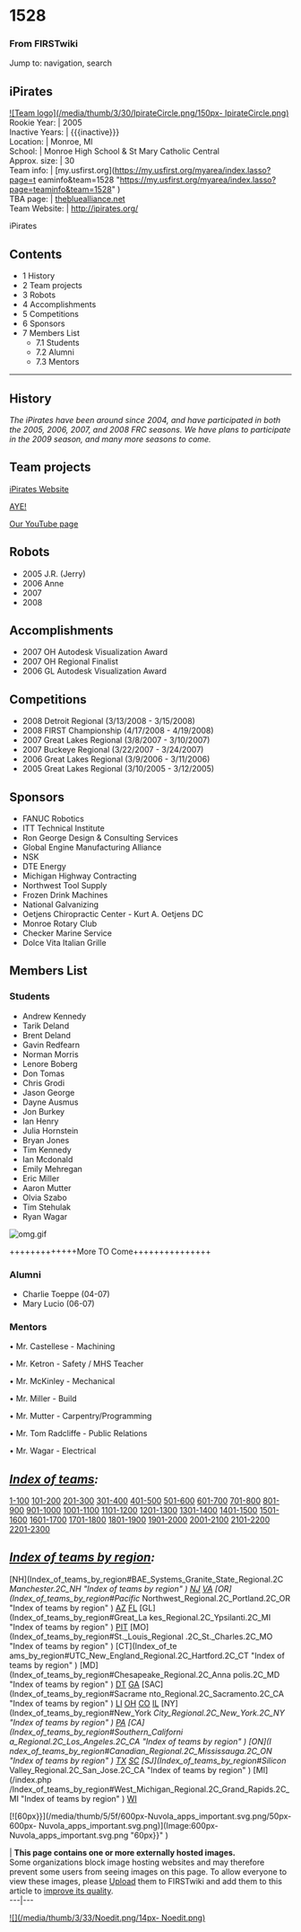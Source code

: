 # 1528

### From FIRSTwiki

Jump to: navigation, search

iPirates  
---  
[![Team logo](/media/thumb/3/30/IpirateCircle.png/150px-
IpirateCircle.png)](Image:IpirateCircle.png "Team logo" )  
Rookie Year: | 2005  
Inactive Years: | {{{inactive}}}  
Location: | Monroe, MI  
School: | Monroe High School &amp; St Mary Catholic Central  
Approx. size: | 30  
Team info: | [my.usfirst.org](https://my.usfirst.org/myarea/index.lasso?page=t
eaminfo&team=1528
"https://my.usfirst.org/myarea/index.lasso?page=teaminfo&team=1528" )  
TBA page: |
[thebluealliance.net](http://www.thebluealliance.net/tbatv/team.php?team=1528
"http://www.thebluealliance.net/tbatv/team.php?team=1528" )  
Team Website: | <http://ipirates.org/>  
  
iPirates

## Contents

  * 1 History
  * 2 Team projects
  * 3 Robots
  * 4 Accomplishments
  * 5 Competitions
  * 6 Sponsors
  * 7 Members List
    * 7.1 Students
    * 7.2 Alumni
    * 7.3 Mentors  
---  
  

##  History

_The iPirates have been around since 2004, and have participated in both the
2005, 2006, 2007, and 2008 FRC seasons. We have plans to participate in the
2009 season, and many more seasons to come._


##  Team projects

[iPirates Website](http://www.iPirates.org "http://www.iPirates.org" )

[AYE!](http://www.ipirates.org/ayeHome.php
"http://www.ipirates.org/ayeHome.php" )

[Our YouTube page](http://www.youtube.com/FRC1528
"http://www.youtube.com/FRC1528" )


##  Robots

  * 2005 J.R. (Jerry) 
  * 2006 Anne 
  * 2007 
  * 2008 


##  Accomplishments

  * 2007 OH Autodesk Visualization Award 
  * 2007 OH Regional Finalist 
  * 2006 GL Autodesk Visualization Award 

  


##  Competitions

  * 2008 Detroit Regional (3/13/2008 - 3/15/2008) 
  * 2008 FIRST Championship (4/17/2008 - 4/19/2008) 
  * 2007 Great Lakes Regional (3/8/2007 - 3/10/2007) 
  * 2007 Buckeye Regional (3/22/2007 - 3/24/2007) 
  * 2006 Great Lakes Regional (3/9/2006 - 3/11/2006) 
  * 2005 Great Lakes Regional (3/10/2005 - 3/12/2005) 


##  Sponsors

  * FANUC Robotics 
  * ITT Technical Institute 
  * Ron George Design &amp; Consulting Services 
  * Global Engine Manufacturing Alliance 
  * NSK 
  * DTE Energy 
  * Michigan Highway Contracting 
  * Northwest Tool Supply 
  * Frozen Drink Machines 
  * National Galvanizing 
  * Oetjens Chiropractic Center - Kurt A. Oetjens DC 
  * Monroe Rotary Club 
  * Checker Marine Service 
  * Dolce Vita Italian Grille 


##  Members List


###  Students

  * Andrew Kennedy 
  * Tarik Deland 
  * Brent Deland 
  * Gavin Redfearn 
  * Norman Morris 
  * Lenore Boberg 
  * Don Tomas 
  * Chris Grodi 
  * Jason George 
  * Dayne Ausmus 
  * Jon Burkey 
  * Ian Henry 
  * Julia Hornstein 
  * Bryan Jones 
  * Tim Kennedy 
  * Ian Mcdonald 
  * Emily Mehregan 
  * Eric Miller 
  * Aaron Mutter 
  * Olvia Szabo 
  * Tim Stehulak 
  * Ryan Wagar 

  
![omg.gif](http://i160.photobucket.com/albums/t173/painwithin151/omg.gif)

  
+++++++++++++More TO Come+++++++++++++++


###  Alumni

  * Charlie Toeppe (04-07) 
  * Mary Lucio (06-07) 

  


###  Mentors

• Mr. Castellese - Machining

• Mr. Ketron - Safety / MHS Teacher

• Mr. McKinley - Mechanical

• Mr. Miller - Build

• Mr. Mutter - Carpentry/Programming

• Mr. Tom Radcliffe - Public Relations

• Mr. Wagar - Electrical

  

_[Index of teams](Index_of_teams "Index of teams" ):_  
---  
  
[1-100](Index_of_teams#1-100 "Index of teams" )
[101-200](Index_of_teams#101-200 "Index of teams" )
[201-300](Index_of_teams#201-300 "Index of teams" )
[301-400](Index_of_teams#301-400 "Index of teams" )
[401-500](Index_of_teams#401-500 "Index of teams" )
[501-600](Index_of_teams#501-600 "Index of teams" )
[601-700](Index_of_teams#601-700 "Index of teams" )
[701-800](Index_of_teams#701-800 "Index of teams" )
[801-900](Index_of_teams#801-900 "Index of teams" )
[901-1000](Index_of_teams#901-1000 "Index of teams" )
[1001-1100](Index_of_teams#1001-1100 "Index of teams" )
[1101-1200](Index_of_teams#1101-1200 "Index of teams" )
[1201-1300](Index_of_teams#1201-1300 "Index of teams" )
[1301-1400](Index_of_teams#1301-1400 "Index of teams" )
[1401-1500](Index_of_teams#1401-1500 "Index of teams" )
[1501-1600](Index_of_teams#1501-1600 "Index of teams" )
[1601-1700](Index_of_teams#1601-1700 "Index of teams" )
[1701-1800](Index_of_teams#1701-1800 "Index of teams" )
[1801-1900](Index_of_teams#1801-1900 "Index of teams" )
[1901-2000](Index_of_teams#1901-2000 "Index of teams" )
[2001-2100](Index_of_teams#2001-2100 "Index of teams" )
[2101-2200](Index_of_teams#2101-2200 "Index of teams" )
[2201-2300](Index_of_teams#2201-2300 "Index of teams" )  
  
  

_[Index of teams by region](Index_of_teams_by_region "Index of
teams by region" ):_  
---  
  
[NH](Index_of_teams_by_region#BAE_Systems_Granite_State_Regional.2C
_Manchester.2C_NH "Index of teams by region" )
[NJ](Index_of_teams_by_region#New_Jersey_Regional.2C_Trenton.2C_NJ
"Index of teams by region" )
[VA](Index_of_teams_by_region#NASA.2FVCU_Regional.2C_Richmond.2C_VA
"Index of teams by region" ) [OR](Index_of_teams_by_region#Pacific_
Northwest_Regional.2C_Portland.2C_OR "Index of teams by region" )
[AZ](Index_of_teams_by_region#Arizona_Regional.2C_Phoenix.2C_AZ
"Index of teams by region" )
[FL](Index_of_teams_by_region#Florida_Regional.2C_Orlando.2C_FL
"Index of teams by region" ) [GL](Index_of_teams_by_region#Great_La
kes_Regional.2C_Ypsilanti.2C_MI "Index of teams by region" ) [PIT](
Index_of_teams_by_region#Pittsburgh_Regional.2C_Pittsburgh.2C_PA "Index of
teams by region" ) [MO](Index_of_teams_by_region#St._Louis_Regional
.2C_St._Charles.2C_MO "Index of teams by region" ) [CT](Index_of_te
ams_by_region#UTC_New_England_Regional.2C_Hartford.2C_CT "Index of teams by
region" ) [MD](Index_of_teams_by_region#Chesapeake_Regional.2C_Anna
polis.2C_MD "Index of teams by region" )
[DT](Index_of_teams_by_region#Detroit_Regional.2C_Detroit.2C_MI
"Index of teams by region" )
[GA](Index_of_teams_by_region#Peachtree_Regional.2C_Duluth.2C_GA
"Index of teams by region" ) [SAC](Index_of_teams_by_region#Sacrame
nto_Regional.2C_Sacramento.2C_CA "Index of teams by region" ) [LI](
Index_of_teams_by_region#SBPLI_Long_Island_Regional.2C_Brentwood.2C_NY "Index
of teams by region" )
[OH](Index_of_teams_by_region#Buckeye_Regional.2C_Cleveland.2C_OH
"Index of teams by region" )
[CO](Index_of_teams_by_region#Colorado_Regional.2C_Denver.2C_CO
"Index of teams by region" )
[IL](Index_of_teams_by_region#Midwest_Regional.2C_Evanston.2C_IL
"Index of teams by region" ) [NY](Index_of_teams_by_region#New_York
_City_Regional.2C_New_York.2C_NY "Index of teams by region" ) [PA](
Index_of_teams_by_region#Philadelphia_Regional.2C_Philadelphia.2C_PA "Index of
teams by region" ) [CA](Index_of_teams_by_region#Southern_Californi
a_Regional.2C_Los_Angeles.2C_CA "Index of teams by region" ) [ON](I
ndex_of_teams_by_region#Canadian_Regional.2C_Mississauga.2C_ON "Index of teams
by region" )
[TX](Index_of_teams_by_region#Lone_Star_Regional.2C_Houston.2C_TX
"Index of teams by region" )
[SC](Index_of_teams_by_region#Palmetto_Regional.2C_Columbia.2C_SC
"Index of teams by region" ) [SJ](Index_of_teams_by_region#Silicon_
Valley_Regional.2C_San_Jose.2C_CA "Index of teams by region" ) [MI](/index.php
/Index_of_teams_by_region#West_Michigan_Regional.2C_Grand_Rapids.2C_MI "Index
of teams by region" )
[WI](Index_of_teams_by_region#Wisconsin_Regional.2C_Milwaukee.2C_WI
"Index of teams by region" )  
  
  

[![60px}}](/media/thumb/5/5f/600px-Nuvola_apps_important.svg.png/50px-600px-
Nuvola_apps_important.svg.png)](Image:600px-
Nuvola_apps_important.svg.png "60px}}" )

| **This page contains one or more externally hosted images.**  
Some organizations block image hosting websites and may therefore prevent some
users from seeing images on this page. To allow everyone to view these images,
please [Upload](http://www.wikipedia.org/wiki/Uploading_images
"wikipedia:Uploading_images" ) them to FIRSTwiki and add them to this article
to [improve its quality](FIRSTwiki:Style_guide "FIRSTwiki:Style
guide" ).  
---|---  
  
[![](/media/thumb/3/33/Noedit.png/14px-
Noedit.png)](Image:Noedit.png "" )

